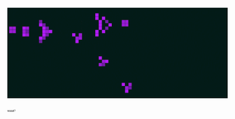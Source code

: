 
<p align="center">
  <img src="https://github.com/violet360/violet360/blob/main/conwey.gif">
</p>
    <a style="text-decoration: none;" href = "https://en.wikipedia.org/wiki/Conway%27s_Game_of_Life"><sub><sup><sub><sup><sub>waaat?</sub></sup></sub></sup>    </sub></a>
